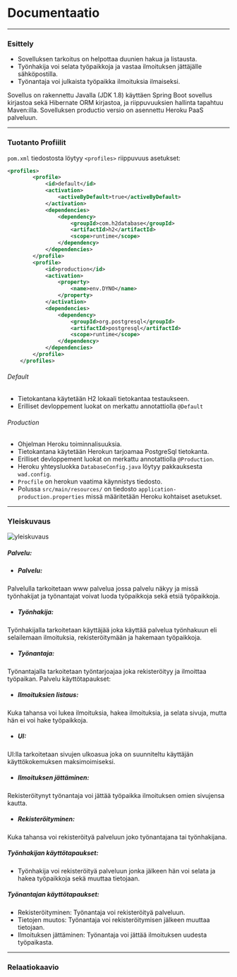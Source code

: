 # Documentaatio
---
### Esittely
- Sovelluksen tarkoitus on helpottaa duunien hakua ja listausta.
- Työnhakija voi selata työpaikkoja ja vastaa ilmoituksen jättäjälle sähköpostilla.
- Työnantaja voi julkaista työpaikka ilmoituksia ilmaiseksi.

Sovellus on rakennettu Javalla (JDK 1.8) käyttäen Spring Boot sovellus kirjastoa sekä Hibernate ORM kirjastoa, ja riippuvuuksien hallinta tapahtuu Maven:illa. Sovelluksen productio versio on asennettu Heroku PaaS palveluun.

---

### Tuotanto Profiilit

`pom.xml` tiedostosta löytyy `<profiles>` riippuvuus asetukset:
```xml
<profiles>
        <profile>
            <id>default</id>
            <activation>
                <activeByDefault>true</activeByDefault>
            </activation>
            <dependencies>
                <dependency>
                    <groupId>com.h2database</groupId>
                    <artifactId>h2</artifactId>
                    <scope>runtime</scope>
                </dependency>
            </dependencies>
        </profile>
        <profile>
            <id>production</id>
            <activation>
                <property>
                    <name>env.DYNO</name>
                </property>
            </activation>
            <dependencies>
                <dependency>
                    <groupId>org.postgresql</groupId>
                    <artifactId>postgresql</artifactId>
                    <scope>runtime</scope>
                </dependency>
            </dependencies>
        </profile>
    </profiles>
```

###### Default
- Tietokantana käytetään H2 lokaali tietokantaa testaukseen.
- Erilliset devloppement luokat on merkattu annotattiolla `@Default`

###### Production
- Ohjelman Heroku toiminnalisuuksia.
- Tietokantana käytetään Herokun tarjoamaa PostgreSql tietokanta.
- Erilliset devloppement luokat on merkattu annotattiolla `@Production`.
- Heroku yhteysluokka `DatabaseConfig.java` löytyy pakkauksesta `wad.config`.
- `Procfile` on herokun vaatima käynnistys tiedosto.
- Polussa `src/main/resources/` on tiedosto `application-production.properties` missä määritetään Heroku kohtaiset asetukset.

---

### Yleiskuvaus
![yleiskuvaus](wepa/documentation/relatiokaavio.png "yleiskuvaus")

##### Palvelu:
- ##### Palvelu:
Palvelulla tarkoitetaan www palvelua jossa palvelu näkyy ja missä työnhakijat ja työnantajat voivat luoda työpaikkoja sekä etsiä työpaikkoja.
-	##### Työnhakija:
Työnhakijalla tarkoitetaan käyttäjää joka käyttää palvelua työnhakuun eli selailemaan ilmoituksia, rekisteröitymään ja hakemaan työpaikkoja.
-	##### Työnantaja:
Työnantajalla tarkoitetaan työntarjoajaa joka rekisteröityy ja ilmoittaa työpaikan.
Palvelu käyttötapaukset:

-	##### Ilmoituksien listaus:
Kuka tahansa voi lukea ilmoituksia, hakea ilmoituksia, ja selata sivuja, mutta hän ei voi hake työpaikkoja.
-	##### UI:
UI:lla tarkoitetaan sivujen ulkoasua joka on suunniteltu käyttäjän käyttökokemuksen maksimoimiseksi.
-	##### Ilmoituksen jättäminen:
Rekisteröitynyt työnantaja voi jättää työpaikka ilmoituksen omien sivujensa kautta.
-	##### Rekisteröityminen:
Kuka tahansa voi rekisteröityä palveluun joko työnantajana tai työnhakijana.

##### Työnhakijan käyttötapaukset:
-	Työnhakija voi rekisteröityä palveluun jonka jälkeen hän voi selata ja hakea työpaikkoja sekä muuttaa tietojaan.

##### Työnantajan käyttötapaukset:
-	Rekisteröityminen:
Työnantaja voi rekisteröityä palveluun.
-	Tietojen muutos:
Työnantaja voi rekisteröitymisen jälkeen muuttaa tietojaan.
-	Ilmoituksen jättäminen:
Työnantaja voi jättää ilmoituksen uudesta työpaikasta.

---

### Relaatiokaavio
[relaatiokaavio]: https://github.com/mikkovalla/wepa/documentation/relaatiokaavio.png "relaatiokaavio"
